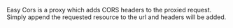 Easy Cors is a proxy which adds CORS headers to the proxied request.
Simply append the requested resource to the url and headers will be added.
